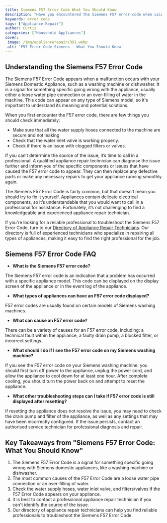 ```yaml
---
title: Siemens F57 Error Code What You Should Know
description: "Have you encountered the Siemens F57 error code when using a Siemens washing machine Learn more about what Siemens F57 error code is why it often occurs and the steps you should take to resolve the issue"
keywords: error code
tags: ["Appliance Repair"]
author: Curtis
categories: ["Household Appliances"]
cover: 
 image: /img/appliancerepair/391.webp
 alt: 'F57 Error Code Siemens - What You Should Know'
---
```

## Understanding the Siemens F57 Error Code

The Siemens F57 Error Code appears when a malfunction occurs with your Siemens Domestic Appliance, such as a washing machine or dishwasher. It is a signal for something specific going wrong with the appliance, usually either a loose water pipe connection or an over-filling of water in the machine. This code can appear on any type of Siemens model, so it's important to understand its meaning and potential solutions.

When you first encounter the F57 error code, there are few things you should check immediately: 

* Make sure that all the water supply hoses connected to the machine are secure and not leaking 
* Check that the water inlet valve is working properly.
* Check if there is an issue with clogged filters or valves.

If you can’t determine the source of the issue, it’s time to call in a professional. A qualified appliance repair technician can diagnose the issue further and inform you of the specific components or issues that have caused the F57 error code to appear. They can then replace any defective parts or make any necessary repairs to get your appliance running smoothly again.

The Siemens F57 Error Code is fairly common, but that doesn’t mean you should try to fix it yourself. Appliances contain delicate electrical components, so it’s understandable that you would want to call in a professional for assistance. Fortunately, it’s not challenging to find a knowledgeable and experienced appliance repair technician. 

If you're looking for a reliable professional to troubleshoot the Siemens F57 Error Code, turn to our [Directory of Appliance Repair Technicians](./pages/appliance-repair-technicians). Our directory is full of experienced technicians who specialize in repairing all types of appliances, making it easy to find the right professional for the job.

## Siemens F57 Error Code FAQ 

* **What is the Siemens F57 error code?** 

The Siemens F57 error code is an indication that a problem has occurred with a specific appliance model. This code can be displayed on the display screen of the appliance or in the event log of the appliance.

* **What types of appliances can have an F57 error code displayed?** 

F57 error codes are usually found on certain models of Siemens washing machines. 

* **What can cause an F57 error code?**

There can be a variety of causes for an F57 error code, including: a technical fault within the appliance, a faulty drain pump, a blocked filter, or incorrect settings. 

* **What should I do if I see the F57 error code on my Siemens washing machine?**

If you see the F57 error code on your Siemens washing machine, you should first turn off power to the appliance, unplug the power cord, and allow the appliance to cool down for at least one hour. After complete cooling, you should turn the power back on and attempt to reset the appliance.

* **What other troubleshooting steps can I take if F57 error code is still displayed after resetting?**

If resetting the appliance does not resolve the issue, you may need to check the drain pump and filter of the appliance, as well as any settings that may have been incorrectly configured. If the issue persists, contact an authorised service technician for professional diagnosis and repair.

## Key Takeaways from "Siemens F57 Error Code: What You Should Know"

1. The Siemens F57 Error Code is a signal for something specific going wrong with Siemens domestic appliances, like a washing machine or dishwasher.
2. The most common causes of the F57 Error Code are a loose water pipe connection or an over-filling of water.
3. Check the water supply hoses, water inlet valve, and filters/valves if the F57 Error Code appears on your appliance.
4. It is best to contact a professional appliance repair technician if you can't identify the source of the issue.
5. Our directory of appliance repair technicians can help you find reliable professionals to troubleshoot the Siemens F57 Error Code.
